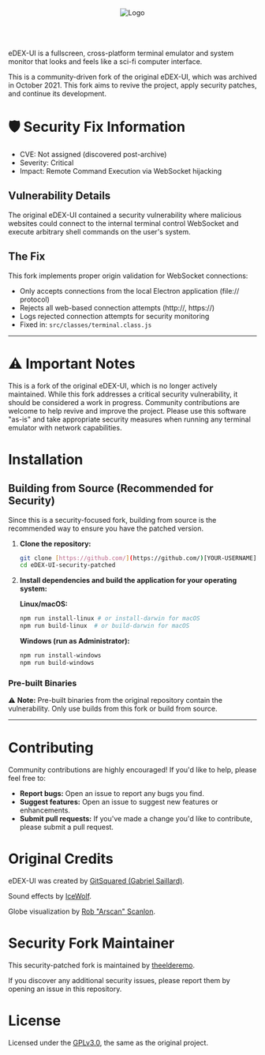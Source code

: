 
<p align="center">
  <br>
  <img alt="Logo" src="media/logo.png">
  <br>
  <br><br><br>
</p>

eDEX-UI is a fullscreen, cross-platform terminal emulator and system monitor that looks and feels like a sci-fi computer interface.

This is a community-driven fork of the original eDEX-UI, which was archived in October 2021. This fork aims to revive the project, apply security patches, and continue its development.

# 🛡️ Security Fix Information
- CVE: Not assigned (discovered post-archive)
- Severity: Critical
- Impact: Remote Command Execution via WebSocket hijacking

## Vulnerability Details
The original eDEX-UI contained a security vulnerability where malicious websites could connect to the internal terminal control WebSocket and execute arbitrary shell commands on the user's system.

## The Fix
This fork implements proper origin validation for WebSocket connections:
- Only accepts connections from the local Electron application (file:// protocol)
- Rejects all web-based connection attempts (http://, https://)
- Logs rejected connection attempts for security monitoring
- Fixed in: `src/classes/terminal.class.js`

---

# ⚠️ Important Notes

This is a fork of the original eDEX-UI, which is no longer actively maintained. While this fork addresses a critical security vulnerability, it should be considered a work in progress. Community contributions are welcome to help revive and improve the project. Please use this software "as-is" and take appropriate security measures when running any terminal emulator with network capabilities.

# Installation

## Building from Source (Recommended for Security)
Since this is a security-focused fork, building from source is the recommended way to ensure you have the patched version.

1.  **Clone the repository:**
    ```bash
    git clone [https://github.com/](https://github.com/)[YOUR-USERNAME]/eDEX-UI-security-patched.git
    cd eDEX-UI-security-patched
    ```

2.  **Install dependencies and build the application for your operating system:**

    **Linux/macOS:**
    ```bash
    npm run install-linux # or install-darwin for macOS
    npm run build-linux  # or build-darwin for macOS
    ```

    **Windows (run as Administrator):**
    ```bash
    npm run install-windows
    npm run build-windows
    ```

### Pre-built Binaries

⚠️ **Note:** Pre-built binaries from the original repository contain the vulnerability. Only use builds from this fork or build from source.

---

# Contributing

Community contributions are highly encouraged! If you'd like to help, please feel free to:
-   **Report bugs:** Open an issue to report any bugs you find.
-   **Suggest features:** Open an issue to suggest new features or enhancements.
-   **Submit pull requests:** If you've made a change you'd like to contribute, please submit a pull request.

# Original Credits

eDEX-UI was created by [GitSquared (Gabriel Saillard)](https://github.com/GitSquared).

Sound effects by [IceWolf](https://soundcloud.com/iamicewolf).

Globe visualization by [Rob "Arscan" Scanlon](https://github.com/arscan).

# Security Fork Maintainer

This security-patched fork is maintained by [theelderemo](https://github.com/theelderemo).

If you discover any additional security issues, please report them by opening an issue in this repository.

# License

Licensed under the [GPLv3.0](https://github.com/GitSquared/edex-ui/blob/master/LICENSE), the same as the original project.
